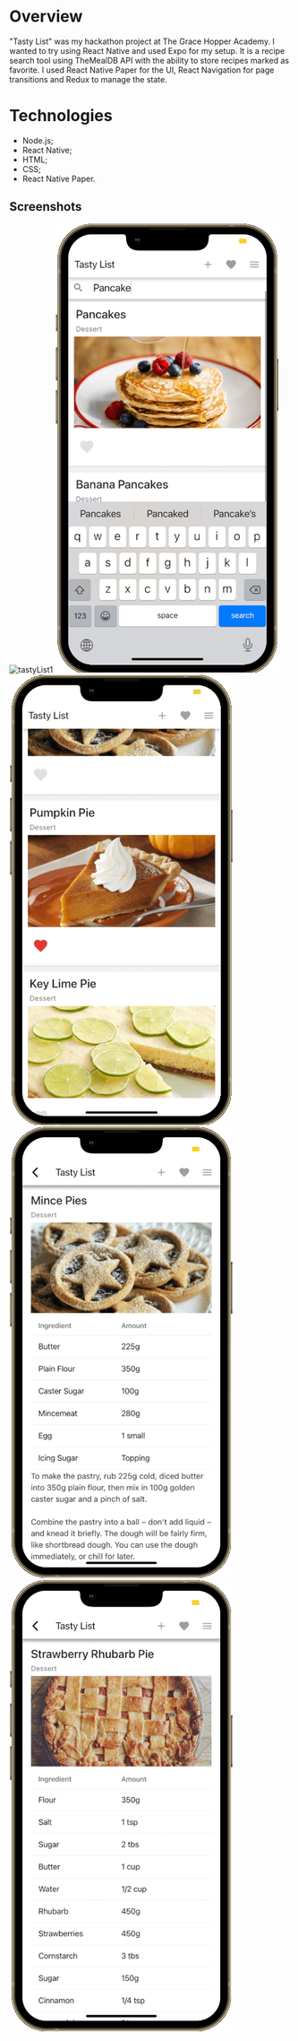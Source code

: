 # Overview
"Tasty List" was my hackathon project at The Grace Hopper Academy. I wanted to try using React Native and used Expo for my setup. It is a recipe search tool using TheMealDB API with the ability to store recipes marked as favorite. I used React Native Paper for the UI, React Navigation for page transitions and Redux to manage the state.

# Technologies

- Node.js;
- React Native;
- HTML;
- CSS;
- React Native Paper.

## Screenshots
![tastyList1](https://raw.githubusercontent.com/vanderwooodsen/React-Native-Recipes/master/screenshots/tl1.png|width=80px)
![tastyList1](https://raw.githubusercontent.com/vanderwooodsen/React-Native-Recipes/master/screenshots/tl2.png)
![tastyList1](https://raw.githubusercontent.com/vanderwooodsen/React-Native-Recipes/master/screenshots/tl3.png)
![tastyList1](https://raw.githubusercontent.com/vanderwooodsen/React-Native-Recipes/master/screenshots/tl4.png)
![tastyList1](https://raw.githubusercontent.com/vanderwooodsen/React-Native-Recipes/master/screenshots/tl5.png)
